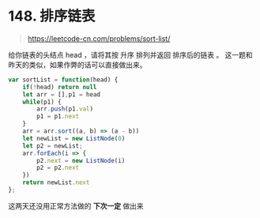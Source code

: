 # 148. 排序链表

> https://leetcode-cn.com/problems/sort-list/

给你链表的头结点 head ，请将其按 升序 排列并返回 排序后的链表 。
这一题和昨天的类似，如果作弊的话可以直接做出来。

```js
var sortList = function(head) {
    if(!head) return null
    let arr = [],p1 = head
    while(p1) {
        arr.push(p1.val)
        p1 = p1.next
    }
    arr = arr.sort((a, b) => (a - b))
    let newList = new ListNode(0)
    let p2 = newList;
    arr.forEach(i => {
        p2.next = new ListNode(i)
        p2 = p2.next
    })
    return newList.next
};
```


这两天还没用正常方法做的 **下次一定** 做出来